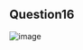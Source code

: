 ## Question16
![image](https://github.com/user-attachments/assets/94686779-3029-4262-888f-7da8249239f6)

